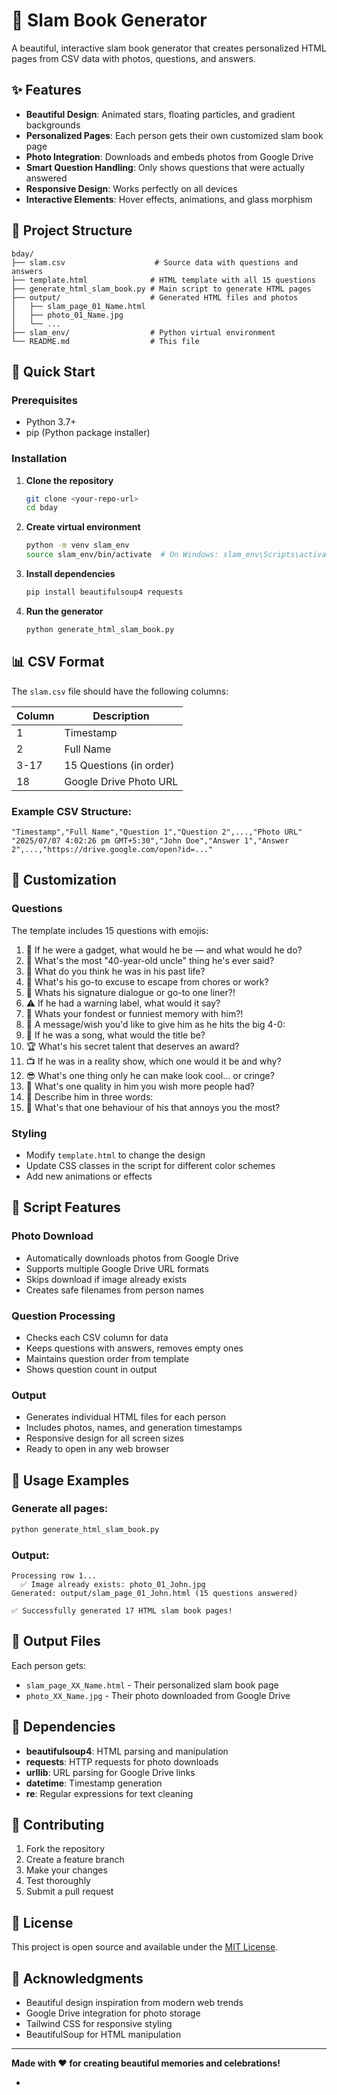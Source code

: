 # 🎉 Slam Book Generator

A beautiful, interactive slam book generator that creates personalized HTML pages from CSV data with photos, questions, and answers.

## ✨ Features

- **Beautiful Design**: Animated stars, floating particles, and gradient backgrounds
- **Personalized Pages**: Each person gets their own customized slam book page
- **Photo Integration**: Downloads and embeds photos from Google Drive
- **Smart Question Handling**: Only shows questions that were actually answered
- **Responsive Design**: Works perfectly on all devices
- **Interactive Elements**: Hover effects, animations, and glass morphism

## 📁 Project Structure

```
bday/
├── slam.csv                    # Source data with questions and answers
├── template.html              # HTML template with all 15 questions
├── generate_html_slam_book.py # Main script to generate HTML pages
├── output/                    # Generated HTML files and photos
│   ├── slam_page_01_Name.html
│   ├── photo_01_Name.jpg
│   └── ...
├── slam_env/                  # Python virtual environment
└── README.md                  # This file
```

## 🚀 Quick Start

### Prerequisites

- Python 3.7+
- pip (Python package installer)

### Installation

1. **Clone the repository**

   ```bash
   git clone <your-repo-url>
   cd bday
   ```

2. **Create virtual environment**

   ```bash
   python -m venv slam_env
   source slam_env/bin/activate  # On Windows: slam_env\Scripts\activate
   ```

3. **Install dependencies**

   ```bash
   pip install beautifulsoup4 requests
   ```

4. **Run the generator**
   ```bash
   python generate_html_slam_book.py
   ```

## 📊 CSV Format

The `slam.csv` file should have the following columns:

| Column | Description             |
| ------ | ----------------------- |
| 1      | Timestamp               |
| 2      | Full Name               |
| 3-17   | 15 Questions (in order) |
| 18     | Google Drive Photo URL  |

### Example CSV Structure:

```csv
"Timestamp","Full Name","Question 1","Question 2",...,"Photo URL"
"2025/07/07 4:02:26 pm GMT+5:30","John Doe","Answer 1","Answer 2",...,"https://drive.google.com/open?id=..."
```

## 🎨 Customization

### Questions

The template includes 15 questions with emojis:

1. 🔧 If he were a gadget, what would he be — and what would he do?
2. 👴 What's the most "40-year-old uncle" thing he's ever said?
3. 🔄 What do you think he was in his past life?
4. 🏃 What's his go-to excuse to escape from chores or work?
5. 💬 Whats his signature dialogue or go-to one liner?!
6. ⚠️ If he had a warning label, what would it say?
7. 💭 Whats your fondest or funniest memory with him?!
8. 🎂 A message/wish you'd like to give him as he hits the big 4-0:
9. 🎵 If he was a song, what would the title be?
10. 🏆 What's his secret talent that deserves an award?
11. 📺 If he was in a reality show, which one would it be and why?
12. 😎 What's one thing only he can make look cool… or cringe?
13. 💎 What's one quality in him you wish more people had?
14. 📝 Describe him in three words:
15. 😤 What's that one behaviour of his that annoys you the most?

### Styling

- Modify `template.html` to change the design
- Update CSS classes in the script for different color schemes
- Add new animations or effects

## 🔧 Script Features

### Photo Download

- Automatically downloads photos from Google Drive
- Supports multiple Google Drive URL formats
- Skips download if image already exists
- Creates safe filenames from person names

### Question Processing

- Checks each CSV column for data
- Keeps questions with answers, removes empty ones
- Maintains question order from template
- Shows question count in output

### Output

- Generates individual HTML files for each person
- Includes photos, names, and generation timestamps
- Responsive design for all screen sizes
- Ready to open in any web browser

## 📝 Usage Examples

### Generate all pages:

```bash
python generate_html_slam_book.py
```

### Output:

```
Processing row 1...
  ✅ Image already exists: photo_01_John.jpg
Generated: output/slam_page_01_John.html (15 questions answered)

✅ Successfully generated 17 HTML slam book pages!
```

## 🎯 Output Files

Each person gets:

- `slam_page_XX_Name.html` - Their personalized slam book page
- `photo_XX_Name.jpg` - Their photo downloaded from Google Drive

## 🔗 Dependencies

- **beautifulsoup4**: HTML parsing and manipulation
- **requests**: HTTP requests for photo downloads
- **urllib**: URL parsing for Google Drive links
- **datetime**: Timestamp generation
- **re**: Regular expressions for text cleaning

## 🤝 Contributing

1. Fork the repository
2. Create a feature branch
3. Make your changes
4. Test thoroughly
5. Submit a pull request

## 📄 License

This project is open source and available under the [MIT License](LICENSE).

## 🙏 Acknowledgments

- Beautiful design inspiration from modern web trends
- Google Drive integration for photo storage
- Tailwind CSS for responsive styling
- BeautifulSoup for HTML manipulation

---

**Made with ❤️ for creating beautiful memories and celebrations!**

-
